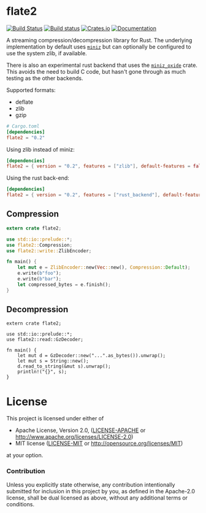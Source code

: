# flate2

[![Build Status](https://travis-ci.org/alexcrichton/flate2-rs.svg?branch=master)](https://travis-ci.org/alexcrichton/flate2-rs)
[![Build status](https://ci.appveyor.com/api/projects/status/9tatexq47i3ee13k?svg=true)](https://ci.appveyor.com/project/alexcrichton/flate2-rs)
[![Crates.io](https://img.shields.io/crates/v/flate2.svg?maxAge=2592000)](https://crates.io/crates/flate2)
[![Documentation](https://docs.rs/flate2/badge.svg)](https://docs.rs/flate2)

A streaming compression/decompression library for Rust. The underlying
implementation by default uses [`miniz`](https://github.com/richgel999/miniz) but
can optionally be configured to use the system zlib, if available.

There is also an experimental rust backend that uses the
[`miniz_oxide`](https://crates.io/crates/miniz_oxide) crate. This avoids the need
to build C code, but hasn't gone through as much testing as the other backends.

Supported formats:

* deflate
* zlib
* gzip

```toml
# Cargo.toml
[dependencies]
flate2 = "0.2"
```

Using zlib instead of miniz:

```toml
[dependencies]
flate2 = { version = "0.2", features = ["zlib"], default-features = false }
```

Using the rust back-end:

```toml
[dependencies]
flate2 = { version = "0.2", features = ["rust_backend"], default-features = false }
```

## Compression

```rust
extern crate flate2;

use std::io::prelude::*;
use flate2::Compression;
use flate2::write::ZlibEncoder;

fn main() {
    let mut e = ZlibEncoder::new(Vec::new(), Compression::Default);
    e.write(b"foo");
    e.write(b"bar");
    let compressed_bytes = e.finish();
}
```

## Decompression

```rust,no_run
extern crate flate2;

use std::io::prelude::*;
use flate2::read::GzDecoder;

fn main() {
    let mut d = GzDecoder::new("...".as_bytes()).unwrap();
    let mut s = String::new();
    d.read_to_string(&mut s).unwrap();
    println!("{}", s);
}
```

# License

This project is licensed under either of

 * Apache License, Version 2.0, ([LICENSE-APACHE](LICENSE-APACHE) or
   http://www.apache.org/licenses/LICENSE-2.0)
 * MIT license ([LICENSE-MIT](LICENSE-MIT) or
   http://opensource.org/licenses/MIT)

at your option.

### Contribution

Unless you explicitly state otherwise, any contribution intentionally submitted
for inclusion in this project by you, as defined in the Apache-2.0 license,
shall be dual licensed as above, without any additional terms or conditions.

